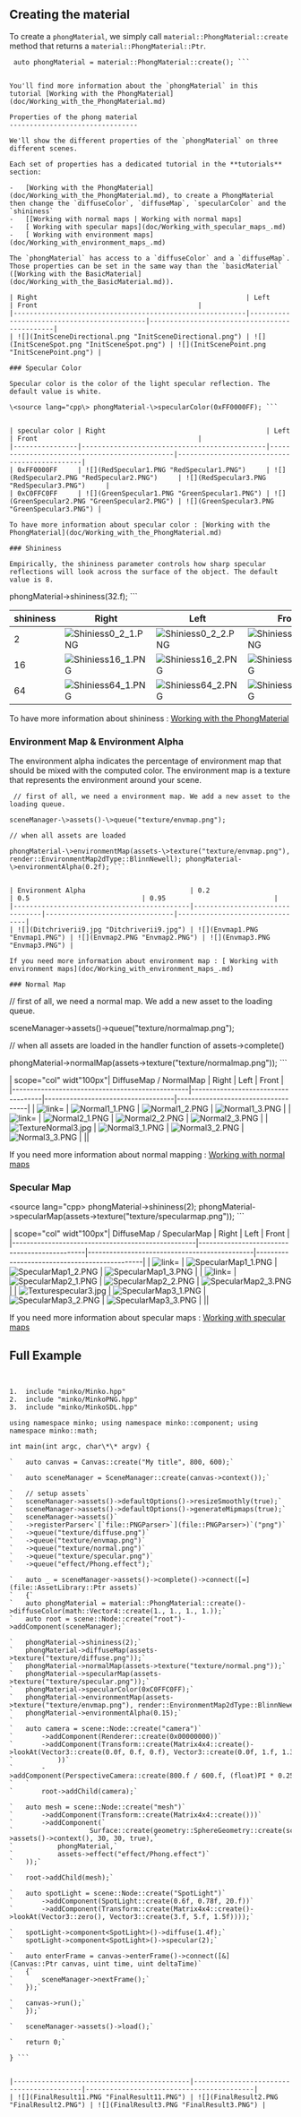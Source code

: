 Creating the material
---------------------

To create a `phongMaterial`, we simply call `material::PhongMaterial::create` method that returns a `material::PhongMaterial::Ptr`.

```
 auto phongMaterial = material::PhongMaterial::create(); ```


You'll find more information about the `phongMaterial` in this tutorial [Working with the PhongMaterial](doc/Working_with_the_PhongMaterial.md)

Properties of the phong material
--------------------------------

We'll show the different properties of the `phongMaterial` on three different scenes.

Each set of properties has a dedicated tutorial in the **tutorials** section:

-   [Working with the PhongMaterial](doc/Working_with_the_PhongMaterial.md), to create a PhongMaterial then change the `diffuseColor`, `diffuseMap`, `specularColor` and the `shininess`
-   [[Working with normal maps | Working with normal maps]
-   [ Working with specular maps](doc/Working_with_specular_maps_.md)
-   [ Working with environment maps](doc/Working_with_environment_maps_.md)

The `phongMaterial` has access to a `diffuseColor` and a `diffuseMap`. Those properties can be set in the same way than the `basicMaterial` ([Working with the BasicMaterial](doc/Working_with_the_BasicMaterial.md)).

| Right                                                    | Left                                       | Front                                        |
|----------------------------------------------------------|--------------------------------------------|----------------------------------------------|
| ![](InitSceneDirectional.png "InitSceneDirectional.png") | ![](InitSceneSpot.png "InitSceneSpot.png") | ![](InitScenePoint.png "InitScenePoint.png") |

### Specular Color

Specular color is the color of the light specular reflection. The default value is white.

\<source lang="cpp\> phongMaterial-\>specularColor(0xFF0000FF); ```


| specular color | Right                                        | Left                                         | Front                                        |
|----------------|----------------------------------------------|----------------------------------------------|----------------------------------------------|
| 0xFF0000FF     | ![](RedSpecular1.PNG "RedSpecular1.PNG")     | ![](RedSpecular2.PNG "RedSpecular2.PNG")     | ![](RedSpecular3.PNG "RedSpecular3.PNG")     |
| 0xC0FFC0FF     | ![](GreenSpecular1.PNG "GreenSpecular1.PNG") | ![](GreenSpecular2.PNG "GreenSpecular2.PNG") | ![](GreenSpecular3.PNG "GreenSpecular3.PNG") |

To have more information about specular color : [Working with the PhongMaterial](doc/Working_with_the_PhongMaterial.md)

### Shininess

Empirically, the shininess parameter controls how sharp specular reflections will look across the surface of the object. The default value is 8.

```
 phongMaterial-\>shininess(32.f); ```


| shininess | Right                                      | Left                                       | Front                                      |
|-----------|--------------------------------------------|--------------------------------------------|--------------------------------------------|
| 2         | ![](Shiniess0_2_1.PNG "Shiniess0_2_1.PNG") | ![](Shiniess0_2_2.PNG "Shiniess0_2_2.PNG") | ![](Shiniess0_2_3.PNG "Shiniess0_2_3.PNG") |
| 16        | ![](Shiniess16_1.PNG "Shiniess16_1.PNG")   | ![](Shiniess16_2.PNG "Shiniess16_2.PNG")   | ![](Shiniess16_3.PNG "Shiniess16_3.PNG")   |
| 64        | ![](Shiniess64_1.PNG "Shiniess64_1.PNG")   | ![](Shiniess64_2.PNG "Shiniess64_2.PNG")   | ![](Shiniess64_3.PNG "Shiniess64_3.PNG")   |

To have more information about shininess : [Working with the PhongMaterial](doc/Working_with_the_PhongMaterial.md)

### Environment Map & Environment Alpha

The environment alpha indicates the percentage of environment map that should be mixed with the computed color. The environment map is a texture that represents the environment around your scene.

```
 // first of all, we need a environment map. We add a new asset to the loading queue.

sceneManager-\>assets()-\>queue("texture/envmap.png");

// when all assets are loaded

phongMaterial-\>environmentMap(assets-\>texture("texture/envmap.png"), render::EnvironmentMap2dType::BlinnNewell); phongMaterial-\>environmentAlpha(0.2f); ```


| Environment Alpha                          | 0.2                            | 0.5                            | 0.95                           |
|--------------------------------------------|--------------------------------|--------------------------------|--------------------------------|
| ![](Ditchriverii9.jpg "Ditchriverii9.jpg") | ![](Envmap1.PNG "Envmap1.PNG") | ![](Envmap2.PNG "Envmap2.PNG") | ![](Envmap3.PNG "Envmap3.PNG") |

If you need more information about environment map : [ Working with environment maps](doc/Working_with_environment_maps_.md)

### Normal Map

```
 // first of all, we need a normal map. We add a new asset to the loading queue.

sceneManager-\>assets()-\>queue("texture/normalmap.png");

// when all assets are loaded in the handler function of assets-\>complete()

phongMaterial-\>normalMap(assets-\>texture("texture/normalmap.png")); ```


| scope="col" widt"100px"| DiffuseMap / NormalMap | Right                              | Left                               | Front                              |
|-------------------------------------------------|------------------------------------|------------------------------------|------------------------------------|
| ![ link=](TextureNormal1.jpg " link=")          | ![](Normal1_1.PNG "Normal1_1.PNG") | ![](Normal1_2.PNG "Normal1_2.PNG") | ![](Normal1_3.PNG "Normal1_3.PNG") |
| ![ link=](TextureNormal2.jpg " link=")          | ![](Normal2_1.PNG "Normal2_1.PNG") | ![](Normal2_2.PNG "Normal2_2.PNG") | ![](Normal2_3.PNG "Normal2_3.PNG") |
| ![](TextureNormal3.jpg "TextureNormal3.jpg")    | ![](Normal3_1.PNG "Normal3_1.PNG") | ![](Normal3_2.PNG "Normal3_2.PNG") | ![](Normal3_3.PNG "Normal3_3.PNG") |
||

If you need more information about normal mapping : [Working with normal maps](doc/Working_with_normal_maps_.md)

### Specular Map

\<source lang="cpp\> phongMaterial-\>shininess(2); phongMaterial-\>specularMap(assets-\>texture("texture/specularmap.png")); ```


| scope="col" widt"100px"| DiffuseMap / SpecularMap | Right                                        | Left                                         | Front                                        |
|---------------------------------------------------|----------------------------------------------|----------------------------------------------|----------------------------------------------|
| ![ link=](Texturespecular1.jpg " link=")          | ![](SpecularMap1_1.PNG "SpecularMap1_1.PNG") | ![](SpecularMap1_2.PNG "SpecularMap1_2.PNG") | ![](SpecularMap1_3.PNG "SpecularMap1_3.PNG") |
| ![ link=](Texturespecular22.jpg " link=")         | ![](SpecularMap2_1.PNG "SpecularMap2_1.PNG") | ![](SpecularMap2_2.PNG "SpecularMap2_2.PNG") | ![](SpecularMap2_3.PNG "SpecularMap2_3.PNG") |
| ![](Texturespecular3.jpg "Texturespecular3.jpg")  | ![](SpecularMap3_1.PNG "SpecularMap3_1.PNG") | ![](SpecularMap3_2.PNG "SpecularMap3_2.PNG") | ![](SpecularMap3_3.PNG "SpecularMap3_3.PNG") |
||

If you need more information about specular maps : [ Working with specular maps](doc/Working_with_specular_maps_.md)

Full Example
------------

```


1.  include "minko/Minko.hpp"
2.  include "minko/MinkoPNG.hpp"
3.  include "minko/MinkoSDL.hpp"

using namespace minko; using namespace minko::component; using namespace minko::math;

int main(int argc, char\*\* argv) {

`   auto canvas = Canvas::create("My title", 800, 600);`

`   auto sceneManager = SceneManager::create(canvas->context());`

`   // setup assets`
`   sceneManager->assets()->defaultOptions()->resizeSmoothly(true);`
`   sceneManager->assets()->defaultOptions()->generateMipmaps(true);`
`   sceneManager->assets()`
`   ->registerParser<`[`file::PNGParser>`](file::PNGParser>)`("png")`
`   ->queue("texture/diffuse.png")`
`   ->queue("texture/envmap.png")`
`   ->queue("texture/normal.png")`
`   ->queue("texture/specular.png")`
`   ->queue("effect/Phong.effect");`

`   auto _ = sceneManager->assets()->complete()->connect([=](file::AssetLibrary::Ptr assets)`
`   {`
`   auto phongMaterial = material::PhongMaterial::create()->diffuseColor(math::Vector4::create(1., 1., 1., 1.));`
`   auto root = scene::Node::create("root")->addComponent(sceneManager);`

`   phongMaterial->shininess(2);`
`   phongMaterial->diffuseMap(assets->texture("texture/diffuse.png"));`
`   phongMaterial->normalMap(assets->texture("texture/normal.png"));`
`   phongMaterial->specularMap(assets->texture("texture/specular.png"));`
`   phongMaterial->specularColor(0xC0FFC0FF);`
`   phongMaterial->environmentMap(assets->texture("texture/envmap.png"), render::EnvironmentMap2dType::BlinnNewell);`
`   phongMaterial->environmentAlpha(0.15);`
`       `
`   auto camera = scene::Node::create("camera")`
`       ->addComponent(Renderer::create(0x00000000))`
`       ->addComponent(Transform::create(Matrix4x4::create()->lookAt(Vector3::create(0.0f, 0.f, 0.f), Vector3::create(0.0f, 1.f, 1.3f))`
`           ))`
`       ->addComponent(PerspectiveCamera::create(800.f / 600.f, (float)PI * 0.25f, .1f, 1000.f));`
`   `
`       root->addChild(camera);`

`   auto mesh = scene::Node::create("mesh")`
`       ->addComponent(Transform::create(Matrix4x4::create()))`
`       ->addComponent(`
`                   Surface::create(geometry::SphereGeometry::create(sceneManager->assets()->context(), 30, 30, true),`
`           phongMaterial,`
`           assets->effect("effect/Phong.effect")`
`   ));`

`   root->addChild(mesh);`

`   auto spotLight = scene::Node::create("SpotLight")`
`       ->addComponent(SpotLight::create(0.6f, 0.78f, 20.f))`
`       ->addComponent(Transform::create(Matrix4x4::create()->lookAt(Vector3::zero(), Vector3::create(3.f, 5.f, 1.5f))));`

`   spotLight->component<SpotLight>()->diffuse(1.4f);`
`   spotLight->component<SpotLight>()->specular(2);`

`   auto enterFrame = canvas->enterFrame()->connect([&](Canvas::Ptr canvas, uint time, uint deltaTime)`
`   {`
`       sceneManager->nextFrame();`
`   });`

`   canvas->run();`
`   });`

`   sceneManager->assets()->load();`

`   return 0;`

} ```


|--------------------------------------------|------------------------------------------|------------------------------------------|
| ![](FinalResult11.PNG "FinalResult11.PNG") | ![](FinalResult2.PNG "FinalResult2.PNG") | ![](FinalResult3.PNG "FinalResult3.PNG") |



